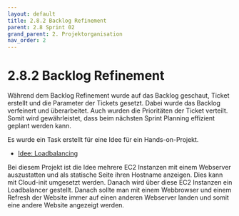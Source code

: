 ```yaml
---
layout: default
title: 2.8.2 Backlog Refinement
parent: 2.8 Sprint 02
grand_parent: 2. Projektorganisation
nav_order: 2
---
```


# 2.8.2 Backlog Refinement

Während dem Backlog Refinement wurde auf das Backlog geschaut, Ticket erstellt und die Parameter der Tickets gesetzt. Dabei wurde das Backlog verfeinert und überarbeitet. Auch wurden die Prioritäten der Ticket verteilt. Somit wird gewährleistet, dass beim nächsten Sprint Planning effizient geplant werden kann.

Es wurde ein Task erstellt für eine Idee für ein Hands-on-Projekt.

- [Idee: Loadbalancing](https://github.com/orgs/Cloud-native-engineering/projects/3/views/2?pane=issue&itemId=30761378)

Bei diesem Projekt ist die Idee mehrere EC2 Instanzen mit einem Webserver auszustatten und als statische Seite ihren Hostname anzeigen. Dies kann mit Cloud-init umgesetzt werden. Danach wird über diese EC2 Instanzen ein Loadbalancer gestellt. Danach sollte man mit einem Webbrowser und einem Refresh der Website immer auf einen anderen Webserver landen und somit eine andere Website angezeigt werden.
